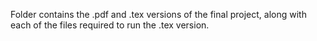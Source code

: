 Folder contains the .pdf and .tex versions of the final project, along with each of the files required to run the .tex version.
